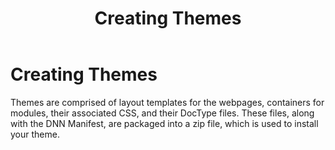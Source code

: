 ﻿---
uid: designers-creating-themes-overview
locale: en
title: Creating Themes
dnnversion: 09.02.00
---

# Creating Themes

Themes are comprised of layout templates for the webpages, containers for modules, their associated CSS, and their DocType files. These files, along with the DNN Manifest, are packaged into a zip file, which is used to install your theme.

